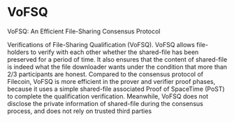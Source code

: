 # VoFSQ

VoFSQ: An Efficient File-Sharing Consensus Protocol

Verifications of File-Sharing Qualification (VoFSQ). VoFSQ allows file-holders to verify with each other whether the shared-file has been preserved for a period of time. It also ensures that the content of shared-file is indeed what the file downloader wants under the condition that more than 2/3 participants are honest. Compared to the consensus protocol of Filecoin, VoFSQ is more efficient in the prover and verifier proof phases, because it uses a simple shared-file associated Proof of SpaceTime (PoST) to complete the qualification verification. Meanwhile, VoFSQ does not disclose the private information of shared-file during the consensus process, and does not rely on trusted third parties
